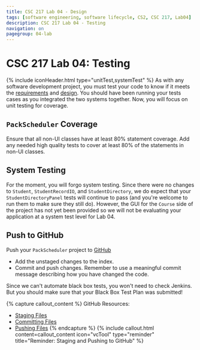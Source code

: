```yaml
---
title: CSC 217 Lab 04 - Design
tags: [software engineering, software lifecycle, CS2, CSC 217, Lab04]
description: CSC 217 Lab 04 - Testing
navigation: on
pagegroup: 04-lab
---
```

# CSC 217 Lab 04: Testing
{% include iconHeader.html type="unitTest,systemTest" %}
As with any software development project, you must test your code to know if it meets the [requirements](04-lab-requirements) and [design](04-lab-design).  You should have been running your tests cases as you integrated the two systems together.  Now, you will focus on unit testing for coverage.


## `PackScheduler` Coverage
Ensure that all non-UI classes have at least 80% statement coverage.  Add any needed high quality tests to cover at least 80% of the statements in non-UI classes.


## System Testing
For the moment, you will forgo system testing.  Since there were no changes to `Student`, `StudentRecordIO`, and `StudentDirectory`, we do expect that your `StudentDirectoryPanel` tests will continue to pass (and you're welcome to run them to make sure they still do).  However, the GUI for the `Course` side of the project has not yet been provided so we will not be evaluating your application at a system test level for Lab 04.


## Push to GitHub
Push your `PackScheduler` project to [GitHub](https://github.ncsu.edu)

  * Add the unstaged changes to the index.
  * Commit and push changes.  Remember to use a meaningful commit message describing how you have changed the code.  
  
Since we can't automate black box tests, you won't need to check Jenkins.  But you should make sure that your Black Box Test Plan was submitted!


{% capture callout_content %}
GitHub Resources:

  * [Staging Files](https://pages.github.ncsu.edu/engr-csc-software-development/practices-tools/git/git-staging)
  * [Committing Files](https://pages.github.ncsu.edu/engr-csc-software-development/practices-tools/git/git-commit)
  * [Pushing Files](https://pages.github.ncsu.edu/engr-csc-software-development/practices-tools/git/git-push)
{% endcapture %}
{% include callout.html content=callout_content icon="vcTool" type="reminder" title="Reminder: Staging and Pushing to GitHub" %}
